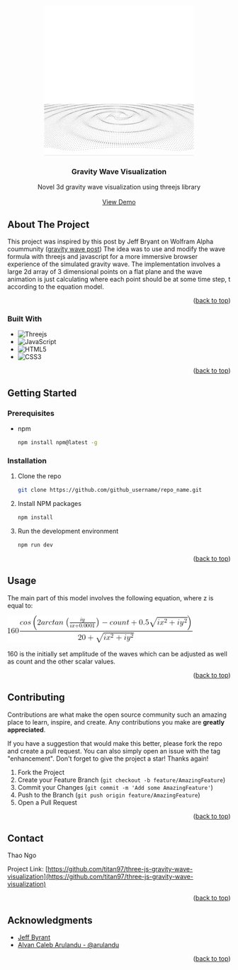 <!-- PROJECT LOGO -->
<p align="center">
  <img src="gravitywave.gif" alt="animated" />
</p>

<h3 align="center">Gravity Wave Visualization</h3>

  <p align="center">
    Novel 3d gravity wave visualization using threejs library
    <br />
    <br />
    <a href="https://main--tiny-tarsier-619aba.netlify.app/">View Demo</a>
  </p>
</div>

<!-- ABOUT THE PROJECT -->
## About The Project

This project was inspired by this post by Jeff Bryant on Wolfram Alpha coummunity ([gravity wave post](https://community.wolfram.com/groups/-/m/t/790989))
The idea was to use and modify the wave formula with threejs and javascript for a more immersive browser experience of the simulated gravity wave. The implementation involves a large 2d array of 3 dimensional points on a flat plane and the wave animation is just calculating where each point should be at some time step, t according to the equation model.

<p align="right">(<a href="#readme-top">back to top</a>)</p>



### Built With

* ![Threejs](https://img.shields.io/badge/threejs-black?style=for-the-badge&logo=three.js&logoColor=white)
* ![JavaScript](https://img.shields.io/badge/javascript-%23323330.svg?style=for-the-badge&logo=javascript&logoColor=%23F7DF1E)
* ![HTML5](https://img.shields.io/badge/html5-%23E34F26.svg?style=for-the-badge&logo=html5&logoColor=white)
* ![CSS3](https://img.shields.io/badge/css3-%231572B6.svg?style=for-the-badge&logo=css3&logoColor=white)

<p align="right">(<a href="#readme-top">back to top</a>)</p>



<!-- GETTING STARTED -->
## Getting Started

### Prerequisites

* npm
  ```sh
  npm install npm@latest -g
  ```

### Installation

1. Clone the repo
   ```sh
   git clone https://github.com/github_username/repo_name.git
   ```
2. Install NPM packages
   ```sh
   npm install
   ```
3. Run the development environment
   ```sh
   npm run dev
   ```
   
<p align="right">(<a href="#readme-top">back to top</a>)</p>



<!-- USAGE EXAMPLES -->
## Usage

The main part of this model involves the following equation, where z is equal to:

![](https://github.com/titan97/three-js-gravity-wave-visualization/blob/main/gravitywave_modelequation.png)

160 is the initially set amplitude of the waves which can be adjusted as well as count and the other scalar values. 

<p align="right">(<a href="#readme-top">back to top</a>)</p>



<!-- CONTRIBUTING -->
## Contributing

Contributions are what make the open source community such an amazing place to learn, inspire, and create. Any contributions you make are **greatly appreciated**.

If you have a suggestion that would make this better, please fork the repo and create a pull request. You can also simply open an issue with the tag "enhancement".
Don't forget to give the project a star! Thanks again!

1. Fork the Project
2. Create your Feature Branch (`git checkout -b feature/AmazingFeature`)
3. Commit your Changes (`git commit -m 'Add some AmazingFeature'`)
4. Push to the Branch (`git push origin feature/AmazingFeature`)
5. Open a Pull Request

<p align="right">(<a href="#readme-top">back to top</a>)</p>


<!-- CONTACT -->
## Contact

Thao Ngo

Project Link: [https://github.com/titan97/three-js-gravity-wave-visualization](https://github.com/titan97/three-js-gravity-wave-visualization)

<p align="right">(<a href="#readme-top">back to top</a>)</p>



<!-- ACKNOWLEDGMENTS -->
## Acknowledgments

* [Jeff Byrant](https://community.wolfram.com/groups/-/m/t/790989)
* [Alvan Caleb Arulandu - @arulandu](https://www.youtube.com/watch?v=wRmeFtRkF-8&t=601s)

<p align="right">(<a href="#readme-top">back to top</a>)</p>



<!-- MARKDOWN LINKS & IMAGES -->
<!-- https://www.markdownguide.org/basic-syntax/#reference-style-links -->
